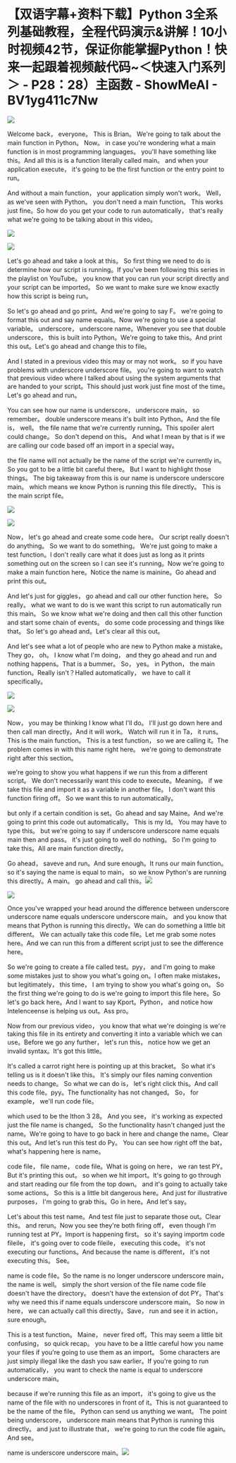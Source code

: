 # 【双语字幕+资料下载】Python 3全系列基础教程，全程代码演示&讲解！10小时视频42节，保证你能掌握Python！快来一起跟着视频敲代码~＜快速入门系列＞ - P28：28）主函数 - ShowMeAI - BV1yg411c7Nw

![](img/ca405b00e88392924cbea41dd591ee0c_0.png)

Welcome back， everyone。 This is Brian。 We're going to talk about the main function in Python。 Now。 in case you're wondering what a main function is in most programming languages。 you'll have something like this。And all this is is a function literally called main。 and when your application execute， it's going to be the first function or the entry point to run。

And without a main function， your application simply won't work。 Well， as we've seen with Python。 you don't need a main function。 This works just fine。So how do you get your code to run automatically， that's really what we're going to be talking about in this video。

![](img/ca405b00e88392924cbea41dd591ee0c_2.png)

![](img/ca405b00e88392924cbea41dd591ee0c_3.png)

Let's go ahead and take a look at this。 So first thing we need to do is determine how our script is running。If you've been following this series in the playlist on YouTube。 you know that you can run your script directly and your script can be imported。 So we want to make sure we know exactly how this script is being run。

 So let's go ahead and go print。And we're going to say F。 we're going to format this out and say name equals。Now we're going to use a special variable。 underscore， underscore name。Whenever you see that double underscore， this is built into Python。We're going to take this。And print this out。Let's go ahead and change this to file。

And I stated in a previous video this may or may not work。 so if you have problems with underscore underscore file。 you're going to want to watch that previous video where I talked about using the system arguments that are handed to your script。This should just work just fine most of the time。Let's go ahead and run。

You can see how our name is underscore， underscore main， so remember。 double underscore means it's built into Python。And the file is， well。 the file name that we're currently running。This spoiler alert could change。 So don't depend on this。 And what I mean by that is if we are calling our code based off an import in a special way。

 the file name will not actually be the name of the script we're currently in。 So you got to be a little bit careful there。 But I want to highlight those things。 The big takeaway from this is our name is underscore underscore main。 which means we know Python is running this file directly。 This is the main script file。



![](img/ca405b00e88392924cbea41dd591ee0c_5.png)

![](img/ca405b00e88392924cbea41dd591ee0c_6.png)

Now， let's go ahead and create some code here。 Our script really doesn't do anything。 So we want to do something。 We're just going to make a test function。I don't really care what it does just as long as it prints something out on the screen so I can see it's running。Now we're going to make a main function here。Notice the name is mainine。Go ahead and print this out。

And let's just for giggles， go ahead and call our other function here。 So really。 what we want to do is we want this script to run automatically run this main。 So we know what we're doing and then call this other function and start some chain of events。 do some code processing and things like that。 So let's go ahead and。Let's clear all this out。

And let's see what a lot of people who are new to Python make a mistake。 They go， oh。 I know what I'm doing， and they go ahead and run and nothing happens。That is a bummer。 So， yes。 in Python， the main function。Really isn't？Halled automatically， we have to call it specifically。

![](img/ca405b00e88392924cbea41dd591ee0c_8.png)

![](img/ca405b00e88392924cbea41dd591ee0c_9.png)

Now， you may be thinking I know what I'll do。 I'll just go down here and then call man directly。And it will work。 Watch will run it in Ta， it runs。 This is the main function。 This is a test function， so we are calling it。The problem comes in with this name right here。 we're going to demonstrate right after this section。

 we're going to show you what happens if we run this from a different script。 We don't necessarily want this code to execute。Meaning。 if we take this file and import it as a variable in another file。 I don't want this function firing off。 So we want this to run automatically。

 but only if a certain condition is set。Go ahead and say Maine。And we're going to print this code out automatically。 This is my Id。 You may have to type this。 but we're going to say if underscore underscore name equals main then and pass。 it's just going to well do nothing。 So I'm going to take this。All are main function directly。

Go ahead， saveve and run。And sure enough。It runs our main function。 so it's saying the name is equal to main， so we know Python's are running this directly。A main。 go ahead and call this。![](img/ca405b00e88392924cbea41dd591ee0c_11.png)

![](img/ca405b00e88392924cbea41dd591ee0c_12.png)

Once you've wrapped your head around the difference between underscore underscore name equals underscore underscore main。 and you know that means that Python is running this directly。We can do something a little bit different。 We can actually take this code file。Let me grab some notes here。And we can run this from a different script just to see the difference here。

So we're going to create a file called test。pyy， and I'm going to make some mistakes just to show you what's going on。I often make mistakes， but legitimately， this time， I am trying to show you what's going on。 So the first thing we're going to do is we're going to import this file here。So let's go back here。And I want to say Kport。Python， and notice how Intelenceense is helping us out。Ass pro。

Now from our previous video， you know that what we're doinging is we're taking this file in its entirety and converting it into a variable which we can use。Before we go any further， let's run this， notice how we get an invalid syntax。It's got this little。

 It's called a carrot right here is pointing up at this bracket。 So what it's telling us is it doesn't like this。 It's simply our files naming convention needs to change。 So what we can do is， let's right click this。And call this code file。pyy。The functionality has not changed。 So， for example， we'll run code file。

 which used to be the Ithon 3 28。 And you see， it's working as expected just the file name is changed。 So the functionality hasn't changed just the name。We're going to have to go back in here and change the name。Clear this out。And let's run this test do Py。 You can see how right off the bat， what's happening here is name。

 code file， file name， code file。What is going on here， we ran test PY。But it's printing this out。 so when we hit import。It's going to go through and start reading our file from the top down。 and it's going to actually take some actions。 So this is a little bit dangerous here。And just for illustrative purposes， I'm going to grab this。Go in here。And let's say。

Let's about this test name。And test file just to separate those out。Clear this。 and rerun。Now you see they're both firing off， even though I'm running test at PY。Import is happening first。 so it's saying importm code fileile， it's going over to code fileile， executing this code。 it's not executing our functions。And because the name is different， it's not executing this。 See。

 name is code file。So the name is no longer underscore underscore main， the name is well。 simply the short version of the file name code file doesn't have the directory。 doesn't have the extension of dot PY。That's why we need this if name equals underscore underscore main。 So now in here， we can actually call this directly。Save， run and see it in action， sure enough。

This is a test function。 Maine， never fired off。This may seem a little bit confusing， so quick recap。 you have to be a little careful how you name your files if you're going to use them as an import。 Some characters are just simply illegal like the dash you saw earlier。If you're going to run automatically， you want to check the name is equal to underscore underscore main。

 because if we're running this file as an import， it's going to give us the name of the file with no underscores in front of it。This is not guaranteed to be the name of the file。 Python can send us anything we want。 The point being underscore， underscore main means that Python is running this directly。 and just to illustrate that， we're going to run the code file again。And see。

 name is underscore underscore main。![](img/ca405b00e88392924cbea41dd591ee0c_14.png)